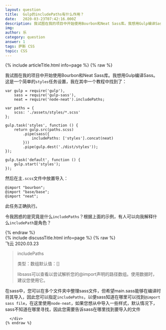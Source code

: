 ```yaml
---
layout: question
title:  Gulp的includePaths有什么作用？
date:   2020-03-23T07:42:16.000Z
description: 我试图在我的项目中开始使用Bourbon和Neat Sass库。我想用Gulp编译Sass。这是一个简单的styles任务设置，我在其中一个教程中找到了：...
img: 
author: 乐
category: question
answer: 1
tags: 萨斯 CSS
topic: CSS
---
```

<div class="article-root">
  <div class="article">
    {% include articleTitle.html info=page %}
    {% raw %}
    <div class="article-content"><p><font style="vertical-align: inherit;"><font style="vertical-align: inherit;">我试图在我的项目中开始使用Bourbon和Neat Sass库。</font><font style="vertical-align: inherit;">我想用Gulp编译Sass。</font><font style="vertical-align: inherit;">这是一个简单的</font></font><code>styles</code><font style="vertical-align: inherit;"><font style="vertical-align: inherit;">任务设置，我在其中一个教程中找到了：</font></font></p>

<pre><code>var gulp = require('gulp'),<font></font>
    sass = require('gulp-sass'),<font></font>
    neat = require('node-neat').includePaths;<font></font>
<font></font>
var paths = {<font></font>
    scss: './assets/styles/*.scss'<font></font>
};<font></font>
<font></font>
gulp.task('styles', function () {<font></font>
    return gulp.src(paths.scss)<font></font>
        .pipe(sass({<font></font>
            includePaths: ['styles'].concat(neat)<font></font>
        }))<font></font>
        .pipe(gulp.dest('./dist/styles'));<font></font>
});<font></font>
<font></font>
gulp.task('default', function () {<font></font>
    gulp.start('styles');<font></font>
});<font></font>
</code></pre>

<p><font style="vertical-align: inherit;"><font style="vertical-align: inherit;">然后在主</font></font><code>.scss</code><font style="vertical-align: inherit;"><font style="vertical-align: inherit;">文件中放置导入：</font></font></p>

<pre><code>@import "bourbon";<font></font>
@import "base/base";<font></font>
@import "neat";<font></font>
</code></pre>

<p><font style="vertical-align: inherit;"><font style="vertical-align: inherit;">此任务正确执行。 </font></font></p>

<p><font style="vertical-align: inherit;"><font style="vertical-align: inherit;">令我困惑的是究竟是什么</font></font><code>includePaths</code><font style="vertical-align: inherit;"><font style="vertical-align: inherit;">？</font><font style="vertical-align: inherit;">根据上面的示例，有人可以向我解释什么</font></font><code>includePath</code><font style="vertical-align: inherit;"><font style="vertical-align: inherit;">是角色？</font></font></p></div>
    {% endraw %}
  </div>

  <div class="discuss-wrapper">
    {% include discussTitle.html info=page %}
    {% raw %}
    <div class="discuss-item">
        <div class="discuss-parent">
          <div class="discuss-meta">
            <span class="discuss-user">飞云</span>
            <span class="discuss-time">2020.03.23</span>
          </div>
          <div class="discuss-comment"><blockquote>
  <p><font style="vertical-align: inherit;"><font style="vertical-align: inherit;">includePaths</font></font></p>
  
  <p><font style="vertical-align: inherit;"><font style="vertical-align: inherit;">类型：数组默认值：[]</font></font></p>
  
  <p><font style="vertical-align: inherit;"><font style="vertical-align: inherit;">libsass可以查看以尝试解析您的@import声明的路径数组。</font><font style="vertical-align: inherit;">使用数据时，建议您使用它。</font></font></p>
</blockquote>

<p><font style="vertical-align: inherit;"><font style="vertical-align: inherit;">在sass中，您可以在多个文件夹中整理sass文件，但希望main.sass能够在编译时将其导入，因此您可以指定</font></font><code>includePaths</code><font style="vertical-align: inherit;"><font style="vertical-align: inherit;">，以便sass知道在哪里可以找到</font></font><code>@import sass file</code><font style="vertical-align: inherit;"><font style="vertical-align: inherit;">，在这里使用</font></font><code>node-neat</code><font style="vertical-align: inherit;"><font style="vertical-align: inherit;">，如果您想从中导入一些样式，默认情况下，sass不知道在哪里寻找，因此您需要告诉sass在哪里找到要导入的文件</font></font></p></div>
        </div>
        
      </div>
    {% endraw %}
  </div>
<div>
